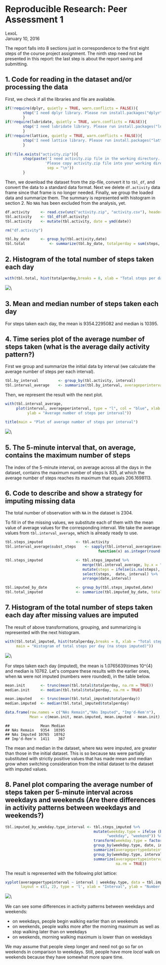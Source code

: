 # Reproducible Research: Peer Assessment 1
LexoL  
January 10, 2016  

The report falls into 8 sections just in correspondence to the first eight steps of the course project assignment. The ninth step need not be presented in this report: the last step is about the report saving and submitting. 



## 1. Code for reading in the dataset and/or processing the data


First, we check if all the libraries and file are available. 


```r
if(!require(dplyr, quietly = TRUE, warn.conflicts = FALSE)){
        stop('I need dplyr library. Please run install.packages("dplyr")!')
        }
if(!require(lubridate, quietly = TRUE, warn.conflicts = FALSE)){
        stop('I need lubridate library. Please run install.packages("lubridate")!')
        }
if(!require(lattice, quietly = TRUE, warn.conflicts = FALSE)){
        stop('I need lattice library. Please run install.packages("lattice")!')
        }
   
if(!file.exists("activity.zip")){
        stop(paste('I need activity.zip file in the working directory.',
                  'Please copy activity.zip file into your working directory!',
                   sep = "\n"))
        }
```

Then, we download the dataset from the zip-file, convert it to `tbl_df`, and convert the data to a standard data format. Next we delete `df.activity` data frame since that frame is no longer needed. Finally, we group the loaded data and summarize them. The summary is represented with histogram in section 2. No `NA`s has been excluded from the analysis, yet. 


```r
df.activity     <- read.csv(unz("activity.zip", "activity.csv"), header = TRUE, stringsAsFactors = FALSE)
tbl.activity    <- tbl_df(df.activity)
tbl.activity    <- mutate(tbl.activity, date = ymd(date))

rm("df.activity")

tbl.by_date     <- group_by(tbl.activity,date)
tbl.total           <- summarize(tbl.by_date, totalperday = sum(steps, na.rm = TRUE))
```



## 2. Histogram of the total number of steps taken each day


```r
with(tbl.total, hist(totalperday,breaks = 8, xlab = "Total steps per day", main = "Histogram of total steps per day"))
```

![](PA1_template_files/figure-html/histogram1-1.png)\



## 3. Mean and median number of steps taken each day

For steps taken each day, the mean is 9354.2295082
and median is 10395. 



## 4. Time series plot of the average number of steps taken (what is the average daily activity pattern?)

First we group and summarize the initial data by interval (we calculate the average number of steps per each interval).


```r
tbl.by_interval         <- group_by(tbl.activity, interval)
tbl.interval_average    <- summarize(tbl.by_interval, averageperinterval = mean(steps, na.rm = TRUE))
```

Then, we represent the result with the next plot. 


```r
with(tbl.interval_average, 
     plot(interval, averageperinterval, type = "l", col = "blue", xlab = "5 minute interval no.", 
          ylab = "Average number of steps per interval"))

title(main = "Plot of average number of steps per interval")
```

![](PA1_template_files/figure-html/plot4-1.png)\



## 5. The 5-minute interval that, on average, contains the maximum number of steps

The index of the 5-minute interval, on average across all the days in the dataset, contains the maximum number of steps is 835, at which the average number of steps reaches its maximum that equals 206.1698113. 



## 6. Code to describe and show a strategy for imputing missing data

The total number of observation with `NA` in the dataset is 2304.  

To fill in of the missing values, we substitute each of them with the mean value of average values for the corresponding interval. We take the average values from `tbl.interval_average`, which is already ready to use. 


```r
tbl.steps_imputed               <- tbl.activity
tbl.interval_average$subst_steps    <- sapply(tbl.interval_average$averageperinterval,  
                                          function(x) as.integer(round(x,0)))

tbl.steps_imputed               <- tbl.steps_imputed %>%
                                   merge(tbl.interval_average, by.x = "interval", by.y = "interval", all.x = TRUE) %>%
                                   mutate(steps = ifelse(is.na(steps), subst_steps, steps)) %>%
                                   select(steps,  date, interval) %>%
                                   arrange(date,interval)

tbl.imputed_by_date             <- group_by(tbl.steps_imputed,date)
tbl.total_imputed               <- summarize(tbl.imputed_by_date, totalperday = sum(steps, na.rm = TRUE))
```




## 7. Histogram of the total number of steps taken each day after missing values are imputed

The result of above transformations, grouping, and summarizing is represented with the next histogram. 


```r
with(tbl.total_imputed, hist(totalperday,breaks = 8, xlab = "Total steps per day", 
     main = "Histogram of total steps per day (na steps imputed)"))
```

![](PA1_template_files/figure-html/histogram6-1.png)\
    

For steps taken each day (imputed), the mean is 1.0765639\times 10^{4}
and median is 10762. Let's compare these results with the earlier ones, when `NA` were not imputed (numbers were rounded), in the table below. 


```r
mean.init       <- trunc(mean(tbl.total$totalperday, na.rm = TRUE))
median.init     <- median(tbl.total$totalperday, na.rm = TRUE)

mean.imputed    <- trunc(mean(tbl.total_imputed$totalperday))
median.imputed  <- median(tbl.total_imputed$totalperday)

data.frame(row.names = c("NAs Remain","NAs Imputed", "Imp'd-Rem'n"), 
           Mean = c(mean.init, mean.imputed, mean.imputed - mean.init), Median = c(median.init,median.imputed, median.imputed - median.init))
```

```
##              Mean Median
## NAs Remain   9354  10395
## NAs Imputed 10765  10762
## Imp'd-Rem'n  1411    367
```

The mean and median in the dataset, where `NA`s were imputed, are greater than those in the initial dataset. This is so because `NA`s were partially
substituted with strictly positive values that has made mean and median grow when switching consideration from the initial dataset to the dataset with
imputed values. 
    


## 8. Panel plot comparing the average number of steps taken per 5-minute interval across weekdays and weekends (Are there differences in activity patterns between weekdays and weekends?)


```r
tbl.imputed_by_weekday.type_interval <- tbl.steps_imputed %>% 
                                        mutate(weekday.type = ifelse (between(wday(date), 2,6), 
                                              "weekday", "weekend")) %>%
                                        transform(weekday.type = factor(weekday.type)) %>%
                                        group_by(weekday.type, date, interval) %>%
                                        summarize(averagepertypedateinterval= mean(steps, na.rm = TRUE)) %>%
                                        group_by(weekday.type, interval) %>%
                                        summarize(averagepertypeinterval = mean(averagepertypedateinterval, 
                                                  na.rm = TRUE)) 
```


The result is represented with the following plot lattice:


```r
xyplot(averagepertypeinterval ~ interval | weekday.type, data = tbl.imputed_by_weekday.type_interval, 
       layout = c(1, 2), type = 'l', xlab = "Interval", ylab = "Number of steps")
```

![](PA1_template_files/figure-html/plot8-1.png)\

We can see some differences in activity patterns between weekdays and weekends:

- on weekdays, people begin walking earlier than on weekends
- on weekends, people walks more after the morning maximum as well as stop walking later than on weekdays
- on weekends, morning walking maximum is lower than on weekdays

We may assume that people sleep longer and need not go so far on weekends in comparison to weekdays. Still, people have more *local* walk on weekends
because they have somewhat more spare time. 
